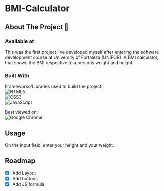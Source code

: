 # BMI-Calculator
## About The Project 🍕
### Available at 

This was the first project I've developed myself after entering the software development course at University of Fortaleza (UNIFOR). A BMI calculator, that shows 
the BMI respective to a persons weight and height

### Built With
Frameworks/Libraries used to build the project:<br>
![HTML5](https://img.shields.io/badge/html5-%23E34F26.svg?style=for-the-badge&logo=html5&logoColor=white)<br>
![CSS3](https://img.shields.io/badge/css3-%231572B6.svg?style=for-the-badge&logo=css3&logoColor=white)<br>
![JavaScript](https://img.shields.io/badge/javascript-%23323330.svg?style=for-the-badge&logo=javascript&logoColor=%23F7DF1E)<br>

Best viewed on:<br>
![Google Chrome](https://img.shields.io/badge/Google%20Chrome-4285F4?style=for-the-badge&logo=GoogleChrome&logoColor=white)<br>

## Usage
On the input field, enter your height and your weight.

## Roadmap

- [x] Add Layout
- [x] Add buttons
- [x] Add JS formula
